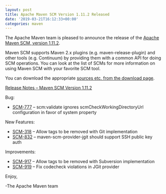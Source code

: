 ```yaml
---
layout: post
title: Apache Maven SCM Version 1.11.2 Released
date: '2019-03-21T16:12:33+00:00'
categories: maven
---
```

<div class="entry-content"><p>The Apache Maven team is pleased to announce the release of the
<a href="https://maven.apache.org/scm/">Apache Maven SCM, version 1.11.2</a>.</p>

<p>Maven SCM supports Maven 2.x plugins (e.g. maven-release-plugin) and other
tools (e.g. Continuum) by providing them with a common API for doing SCM
operations. You can look at the list of SCMs for more information on using
Maven SCM with your favorite SCM tool.</p>

<p>You can download the appropriate <a href="http://maven.apache.org/scm/download.cgi">sources etc. from the download page</a>.</p>

<!-- more -->


<p><a href="https://issues.apache.org/jira/secure/ReleaseNote.jspa?projectId=12317828&amp;version=12344638">Release Notes &ndash; Maven SCM Version 1.11.2</a></p>

<p>Bug:</p>

<ul>
<li><a href="https://issues.apache.org/jira/browse/SCM-777">SCM-777</a> &ndash; scm:validate ignores scmCheckWorkingDirectoryUrl configuration in favor of system property</li>
</ul>


<p>New Features:</p>

<ul>
<li><a href="https://issues.apache.org/jira/browse/SCM-318">SCM-318</a> &ndash; Allow tags to be removed with Git implementation</li>
<li><a href="https://issues.apache.org/jira/browse/SCM-832">SCM-832</a> &ndash; maven-scm-provider-jgit should support SSH public key auth</li>
</ul>


<p>Improvements:</p>

<ul>
<li><a href="https://issues.apache.org/jira/browse/SCM-917">SCM-917</a> &ndash; Allow tags to be removed with Subversion implementation</li>
<li><a href="https://issues.apache.org/jira/browse/SCM-919">SCM-919</a> &ndash; Fix codecheck violations in JGit provider</li>
</ul>


<p>Enjoy,</p>

<p>-The Apache Maven team</p>
</div>
